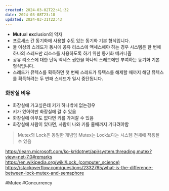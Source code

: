 ```yaml
---
created: 2024-03-02T22:41:32
date: 2024-03-08T23:18
updated: 2024-03-31T22:43
---
```

- **Mut**ual **ex**clusion의 약자
- 프로세스 간 동기화에 사용할 수도 있는 동기화 기본 형식입니다.
- 둘 이상의 스레드가 동시에 공유 리소스에 액세스해야 하는 경우 시스템은 한 번에 하나의 스레드만 리소스를 사용하도록 하기 위한 동기화 메커니즘
- 공유 리소스에 대한 단독 액세스 권한을 하나의 스레드에만 부여하는 동기화 기본 형식입니다. 
- 스레드가 뮤텍스를 획득하면 첫 번째 스레드가 뮤텍스를 해제할 때까지 해당 뮤텍스를 획득하려는 두 번째 스레드가 일시 중단됩니다.

### 화장실 비유
- 화장실에 가고싶은데 키가 하나밖에 없는경우
- 키가 있어야만 화장실에 갈 수 있음
- 화장실에 아무도 없다면 키를 가져갈 수 있음
- 화장실에 사람이 있다면, 사람이 나와 키를 줄때까지 기다려야함

> Mutex와 Lock은 동일한 개념임
> Mutex는 Lock보다는 시스템 전체에 적용될 수 있음

https://learn.microsoft.com/ko-kr/dotnet/api/system.threading.mutex?view=net-7.0#remarks
https://en.wikipedia.org/wiki/Lock_(computer_science)
https://stackoverflow.com/questions/2332765/what-is-the-difference-between-lock-mutex-and-semaphore

#Mutex
#Concurrency